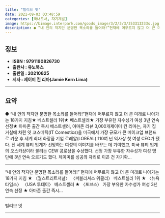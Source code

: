 ```yaml
---
title: "빌리브 잇"
date: 2021-09-03 03:48:59
categories: [국내도서, 자기계발]
image: https://bimage.interpark.com/goods_image/3/2/3/3/353313233s.jpg
description: ● “내 안의 작지만 분명한 목소리를 들어라!”현재에 머무르지 않고 더 큰 미래로 나아가는 18가지 지침★ 베스트셀러 1위★ 베스트셀러★ 가장 부유한 자수성가 여성 3년 연속 선정★ 아마존 출간 즉시 베스트셀러, 아마존 리뷰 3,000개제이미 컨 리마는, 자기 집 거실에 차린 잇 코
---
```


## **정보**

- **ISBN : 9791190826730**
- **출판사 : 유노북스**
- **출판일 : 20210825**
- **저자 : 제이미 컨 리마(Jamie Kern Lima)**

------



## **요약**

●  “내 안의 작지만 분명한 목소리를 들어라!”현재에 머무르지 않고 더 큰 미래로 나아가는 18가지 지침★ 베스트셀러 1위★ 베스트셀러★  가장 부유한 자수성가 여성 3년 연속 선정★ 아마존 출간 즉시 베스트셀러, 아마존 리뷰 3,000개제이미 컨 리마는, 자기 집 거실에 차린 잇 코스메틱(IT Comestics)을 미국에서 가장 규모가 큰 메이크업 브랜드로 키운 후 세계 최대 화장품 기업 로레알(LOREAL) 110여 년 역사상 첫 여성 CEO가 됐다. 전 세계 뷰티 업계가 선망하는 여성의 이미지를 바꾸는 데 기여했고, 미국 뷰티 업계의 오스카상이라 불리는 CEW 공로상을 수상했다.  선정 가장 부유한 자수성가 여성 명단에 3년 연속 오르기도 했다. 제이미를 성공의 자리로 이끈 건 자기확...

------

“내 안의 작지만 분명한 목소리를 들어라!”
현재에 머무르지 않고 더 큰 미래로 나아가는 18가지 지침
★ 〈월스트리트저널〉 〈퍼블리셔스 위클리〉 베스트셀러 1위
★ 〈뉴욕타임스〉 〈USA 투데이〉 베스트셀러
★ 〈포브스〉 가장 부유한 자수성가 여성 3년 연속 선정
★ 아마존 출간 즉시... 

------


빌리브 잇 

------


